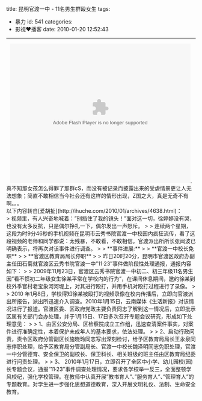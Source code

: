 title: 昆明官渡一中 - 11名男生群殴女生
tags:
  - 暴力
id: 541
categories:
  - 影视❤播客
date: 2010-01-20 12:52:43
---

<div style="text-align: center;"><object id="ssss" classid="clsid:d27cdb6e-ae6d-11cf-96b8-444553540000" width="480" height="370" codebase="http://download.macromedia.com/pub/shockwave/cabs/flash/swflash.cab#version=6,0,40,0"><param name="allowScriptAccess" value="always" /><param name="src" value="http://vhead.blog.sina.com.cn/player/outer_player.swf?auto=0&amp;vid=28233755&amp;uid=1300207890" /><param name="name" value="ssss" /><param name="allowfullscreen" value="true" /><embed id="ssss" type="application/x-shockwave-flash" width="480" height="370" src="http://vhead.blog.sina.com.cn/player/outer_player.swf?auto=0&amp;vid=28233755&amp;uid=1300207890" allowfullscreen="true" name="ssss" allowscriptaccess="always"></embed></object>.</div>
<div style="text-align: left;">真不知那女孩怎么得罪了那群cS，而没有被记录而披露出来的受虐情景更让人无法想象；简直不敢相信当今社会还有这样的情形出现，Z国之大，真是无奇不有啊。。。<!--more--></div>
<div style="text-align: left;"></div>
<div style="text-align: left;">以下内容转自[爱胡扯](http://ihuche.com/2010/01/archives/4638.html)：</div>
<div style="text-align: left;">
> 视频里，有人兴奋地喊着：”别挡住了我的镜头！”面对这一切，徐婷婷没有哭，也没有太多反抗，只是偶尔挣扎一下，偶尔发出一声怒斥。
> 
> 连续两个星期，这段为时9分46秒的手机视频在昆明市云秀书院官渡一中校园内疯狂流传，看了这段视频的老师和同学都说：太残暴，不敢看，不敢相信。官渡派出所所长张闻波已明确表示，将再次对该事件进行调查。
> 
> **事件进展:**
> 
> **官渡一中校长免职**
> 
> **官渡区教育局局长停职**
> 
> 昨日20时20分，昆明市官渡区政府办副主任田石菊就官渡区云秀书院官渡一中”11·23″事件做阶段性处理通报，通报内容如下：
> 
> 2009年11月23日，官渡区云秀书院官渡一中初二、初三年级11名男生因”看不惯初二年级女生徐某平常在学校内的行为”，在课间休息期间，邀约徐某到校外季官村老宝象河河堤上，对其进行殴打，并用手机对殴打过程进行了录像。
> 
> 2010 年1月8日，学校得知徐某被殴打的视频录像在校内传播后，立即向官渡派出所报告，派出所迅速介入调查。2010年1月15日，云南媒体《生活新报》对该情况进行了报道。官渡区委、区政府党政主要负责同志了解到这一情况后，立即批示区属有关部门会办处理，并于1月15日、17日多次召开专题会议研究，形成如下处理意见：
> 
> 1、由区公安分局、区检察院成立工作组，迅速查清案件事实，对案件进行准确定性，本着保护未成年人的基本要求，依法处理。
> 
> 2、启动行政问责，责令区政府分管副区长施晓玲同志写出深刻检讨，给予区教育局局长王永泉同志停职处理，给予区教育局分管副局长、官渡一中校长魏泽明同志免职处理，官渡一中分管德育、安全保卫的副校长、保卫科长、相关班级的班主任由区教育局纪委进行问责处理。
> 
> 3、 2010年1月17日，立即召开了全区中小学、幼儿园校(园)长专题会议，通报”11·23″事件调查处理情况，要求各学校举一反三，全面整顿学风校纪，强化学校管理。在教师中认真开展”教书育人”、”服务育人”、”管理育人”的专题教育。对学生进一步强化思想道德教育，深入开展文明礼仪、法制、生命安全教育。
</div>